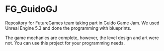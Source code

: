 # FG_GuidoGJ

Repository for FutureGames team taking part in Guido Game Jam. We used Unreal Engine 5.3 and done the programming with blueprints.

The game mechanics are complete, however, the level design and art were not. You can use this project for your programming needs.
